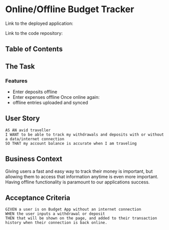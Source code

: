 # Online/Offline Budget Tracker

Link to the deployed application:

Link to the code repository:

## Table of Contents


## The Task

### Features
- Enter deposits offline
- Enter expenses offline
Once online again:
- offline entries uploaded and synced

## User Story
```gherkin
AS AN avid traveller
I WANT to be able to track my withdrawals and deposits with or without a data/internet connection
SO THAT my account balance is accurate when I am traveling
```

## Business Context
Giving users a fast and easy way to track their money is important, but allowing them to access that information anytime is even more important. Having offline functionality is paramount to our applications success.

## Acceptance Criteria
```gherkin
GIVEN a user is on Budget App without an internet connection
WHEN the user inputs a withdrawal or deposit
THEN that will be shown on the page, and added to their transaction history when their connection is back online.
```

